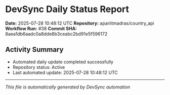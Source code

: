 # DevSync Daily Status Report

**Date:** 2025-07-28 10:48:12 UTC
**Repository:** apariitmadras/country_api
**Workflow Run:** #38
**Commit SHA:** 8aea1db6aadc0a8dde8b3ceabc2bd91e5f596172

## Activity Summary
- Automated daily update completed successfully
- Repository status: Active
- Last automated update: 2025-07-28 10:48:12 UTC

---
*This file is automatically generated by DevSync automation*

